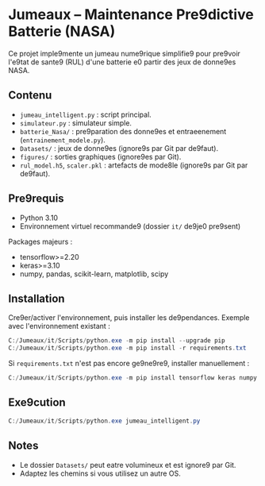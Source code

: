 # Jumeaux – Maintenance Pr e9dictive Batterie (NASA)

Ce projet impl e9mente un jumeau num e9rique simplifi e9 pour pr e9voir l' e9tat de sant e9 (RUL) d'une batterie  e0 partir des jeux de donn e9es NASA.

## Contenu
- `jumeau_intelligent.py` : script principal.
- `simulateur.py` : simulateur simple.
- `batterie_Nasa/` : pr e9paration des donn e9es et entra eenement (`entrainement_modele.py`).
- `Datasets/` : jeux de donn e9es (ignor e9s par Git par d e9faut).
- `figures/` : sorties graphiques (ignor e9es par Git).
- `rul_model.h5`, `scaler.pkl` : artefacts de mod e8le (ignor e9s par Git par d e9faut).

## Pr e9requis
- Python 3.10
- Environnement virtuel recommand e9 (dossier `it/` d e9j e0 pr e9sent)

Packages majeurs :
- tensorflow>=2.20
- keras>=3.10
- numpy, pandas, scikit-learn, matplotlib, scipy

## Installation
Cr e9er/activer l'environnement, puis installer les d e9pendances. Exemple avec l'environnement existant :

```powershell
C:/Jumeaux/it/Scripts/python.exe -m pip install --upgrade pip
C:/Jumeaux/it/Scripts/python.exe -m pip install -r requirements.txt
```

Si `requirements.txt` n'est pas encore g e9n e9r e9, installer manuellement :

```powershell
C:/Jumeaux/it/Scripts/python.exe -m pip install tensorflow keras numpy pandas scikit-learn matplotlib scipy
```

## Ex e9cution

```powershell
C:/Jumeaux/it/Scripts/python.exe jumeau_intelligent.py
```

## Notes
- Le dossier `Datasets/` peut  eatre volumineux et est ignor e9 par Git.
- Adaptez les chemins si vous utilisez un autre OS.
